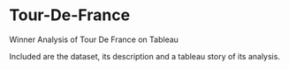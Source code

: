 # Tour-De-France
Winner Analysis of Tour De France on Tableau

Included are the dataset, its description and a tableau story of its analysis.
